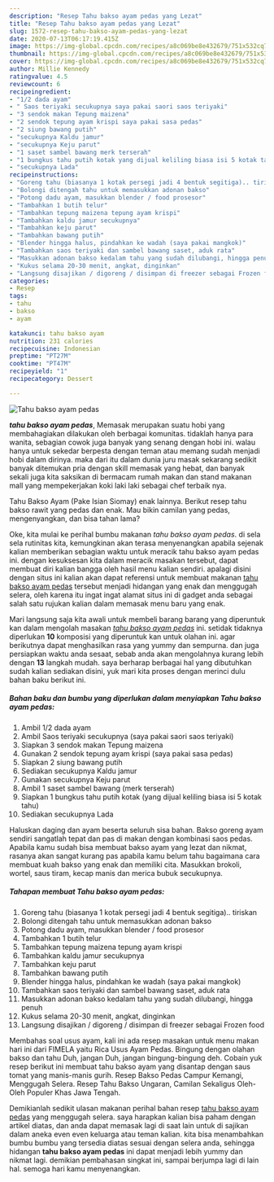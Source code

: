```yaml
---
description: "Resep Tahu bakso ayam pedas yang Lezat"
title: "Resep Tahu bakso ayam pedas yang Lezat"
slug: 1572-resep-tahu-bakso-ayam-pedas-yang-lezat
date: 2020-07-13T06:17:19.415Z
image: https://img-global.cpcdn.com/recipes/a8c069be8e432679/751x532cq70/tahu-bakso-ayam-pedas-foto-resep-utama.jpg
thumbnail: https://img-global.cpcdn.com/recipes/a8c069be8e432679/751x532cq70/tahu-bakso-ayam-pedas-foto-resep-utama.jpg
cover: https://img-global.cpcdn.com/recipes/a8c069be8e432679/751x532cq70/tahu-bakso-ayam-pedas-foto-resep-utama.jpg
author: Millie Kennedy
ratingvalue: 4.5
reviewcount: 6
recipeingredient:
- "1/2 dada ayam"
- " Saos teriyaki secukupnya saya pakai saori saos teriyaki"
- "3 sendok makan Tepung maizena"
- "2 sendok tepung ayam krispi saya pakai sasa pedas"
- "2 siung bawang putih"
- "secukupnya Kaldu jamur"
- "secukupnya Keju parut"
- "1 saset sambel bawang merk terserah"
- "1 bungkus tahu putih kotak yang dijual keliling biasa isi 5 kotak tahu"
- "secukupnya Lada"
recipeinstructions:
- "Goreng tahu (biasanya 1 kotak persegi jadi 4 bentuk segitiga).. tiriskan"
- "Bolongi ditengah tahu untuk memasukkan adonan bakso"
- "Potong dadu ayam, masukkan blender / food prosesor"
- "Tambahkan 1 butih telur"
- "Tambahkan tepung maizena tepung ayam krispi"
- "Tambahkan kaldu jamur secukupnya"
- "Tambahkan keju parut"
- "Tambahkan bawang putih"
- "Blender hingga halus, pindahkan ke wadah (saya pakai mangkok)"
- "Tambahkan saos teriyaki dan sambel bawang saset, aduk rata"
- "Masukkan adonan bakso kedalam tahu yang sudah dilubangi, hingga penuh"
- "Kukus selama 20-30 menit, angkat, dinginkan"
- "Langsung disajikan / digoreng / disimpan di freezer sebagai Frozen food"
categories:
- Resep
tags:
- tahu
- bakso
- ayam

katakunci: tahu bakso ayam 
nutrition: 231 calories
recipecuisine: Indonesian
preptime: "PT27M"
cooktime: "PT47M"
recipeyield: "1"
recipecategory: Dessert

---
```



![Tahu bakso ayam pedas](https://img-global.cpcdn.com/recipes/a8c069be8e432679/751x532cq70/tahu-bakso-ayam-pedas-foto-resep-utama.jpg)

<b><i>tahu bakso ayam pedas</i></b>, Memasak merupakan suatu hobi yang membahagiakan dilakukan oleh berbagai komunitas. tidaklah hanya para wanita, sebagian cowok juga banyak yang senang dengan hobi ini. walau hanya untuk sekedar berpesta dengan teman atau memang sudah menjadi hobi dalam dirinya. maka dari itu dalam dunia juru masak sekarang sedikit banyak ditemukan pria dengan skill memasak yang hebat, dan banyak sekali juga kita saksikan di bermacam rumah makan dan stand makanan mall yang mempekerjakan koki laki laki sebagai chef terbaik nya.

Tahu Bakso Ayam (Pake Isian Siomay) enak lainnya. Berikut resep tahu bakso rawit yang pedas dan enak. Mau bikin camilan yang pedas, mengenyangkan, dan bisa tahan lama?

Oke, kita mulai ke perihal bumbu makanan <i>tahu bakso ayam pedas</i>. di sela sela rutinitas kita, kemungkinan akan terasa menyenangkan apabila sejenak kalian memberikan sebagian waktu untuk meracik tahu bakso ayam pedas ini. dengan kesuksesan kita dalam meracik masakan tersebut, dapat membuat diri kalian bangga oleh hasil menu kalian sendiri. apalagi disini dengan situs ini kalian akan dapat referensi untuk membuat makanan <u>tahu bakso ayam pedas</u> tersebut menjadi hidangan yang enak dan menggugah selera, oleh karena itu ingat ingat alamat situs ini di gadget anda sebagai salah satu rujukan kalian dalam memasak menu baru yang enak.


Mari langsung saja kita awali untuk membeli barang barang yang diperuntuk kan dalam mengolah masakan <u><i>tahu bakso ayam pedas</i></u> ini. setidak tidaknya diperlukan <b>10</b> komposisi yang diperuntuk kan untuk olahan ini. agar berikutnya dapat menghasilkan rasa yang yummy dan sempurna. dan juga persiapkan waktu anda sesaat, sebab anda akan mengolahnya kurang lebih dengan <b>13</b> langkah mudah. saya berharap berbagai hal yang dibutuhkan sudah kalian sediakan disini, yuk mari kita proses dengan merinci dulu bahan baku berikut ini.

<!--inarticleads1-->

##### Bahan baku dan bumbu yang diperlukan dalam menyiapkan Tahu bakso ayam pedas:

1. Ambil 1/2 dada ayam
1. Ambil  Saos teriyaki secukupnya (saya pakai saori saos teriyaki)
1. Siapkan 3 sendok makan Tepung maizena
1. Gunakan 2 sendok tepung ayam krispi (saya pakai sasa pedas)
1. Siapkan 2 siung bawang putih
1. Sediakan secukupnya Kaldu jamur
1. Gunakan secukupnya Keju parut
1. Ambil 1 saset sambel bawang (merk terserah)
1. Siapkan 1 bungkus tahu putih kotak (yang dijual keliling biasa isi 5 kotak tahu)
1. Sediakan secukupnya Lada


Haluskan daging dan ayam beserta seluruh sisa bahan. Bakso goreng ayam sendiri sangatlah tepat dan pas di makan dengan kombinasi saos pedas. Apabila kamu sudah bisa membuat bakso ayam yang lezat dan nikmat, rasanya akan sangat kurang pas apabila kamu belum tahu bagaimana cara membuat kuah bakso yang enak dan memiliki cita. Masukkan brokoli, wortel, saus tiram, kecap manis dan merica bubuk secukupnya. 

<!--inarticleads2-->

##### Tahapan membuat Tahu bakso ayam pedas:

1. Goreng tahu (biasanya 1 kotak persegi jadi 4 bentuk segitiga).. tiriskan
1. Bolongi ditengah tahu untuk memasukkan adonan bakso
1. Potong dadu ayam, masukkan blender / food prosesor
1. Tambahkan 1 butih telur
1. Tambahkan tepung maizena tepung ayam krispi
1. Tambahkan kaldu jamur secukupnya
1. Tambahkan keju parut
1. Tambahkan bawang putih
1. Blender hingga halus, pindahkan ke wadah (saya pakai mangkok)
1. Tambahkan saos teriyaki dan sambel bawang saset, aduk rata
1. Masukkan adonan bakso kedalam tahu yang sudah dilubangi, hingga penuh
1. Kukus selama 20-30 menit, angkat, dinginkan
1. Langsung disajikan / digoreng / disimpan di freezer sebagai Frozen food


Membahas soal usus ayam, kali ini ada resep masakan untuk menu makan hari ini dari FIMELA yaitu Rica Usus Ayam Pedas. Bingung dengan olahan bakso dan tahu Duh, jangan Duh, jangan bingung-bingung deh. Cobain yuk resep berikut ini membuat tahu bakso ayam yang disantap dengan saus tomat yang manis-manis gurih. Resep Bakso Pedas Campur Kemangi, Menggugah Selera. Resep Tahu Bakso Ungaran, Camilan Sekaligus Oleh-Oleh Populer Khas Jawa Tengah. 

Demikianlah sedikit ulasan makanan perihal bahan resep <u>tahu bakso ayam pedas</u> yang menggugah selera. saya harapkan kalian bisa paham dengan artikel diatas, dan anda dapat memasak lagi di saat lain untuk di sajikan dalam aneka even even keluarga atau teman kalian. kita bisa menambahkan bumbu bumbu yang tersedia diatas sesuai dengan selera anda, sehingga hidangan <b>tahu bakso ayam pedas</b> ini dapat menjadi lebih yummy dan nikmat lagi. demikian pembahasan singkat ini, sampai berjumpa lagi di lain hal. semoga hari kamu menyenangkan.
